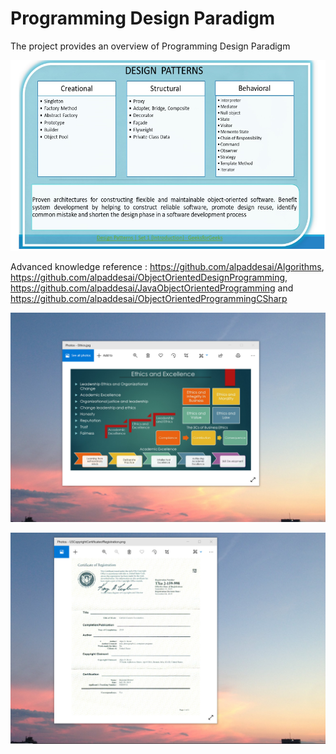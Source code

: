# Programming Design Paradigm

The project provides an overview of Programming Design Paradigm

![image](DesignPatterns.png) 

Advanced knowledge reference : https://github.com/alpaddesai/Algorithms,
https://github.com/alpaddesai/ObjectOrientedDesignProgramming, https://github.com/alpaddesai/JavaObjectOrientedProgramming and https://github.com/alpaddesai/ObjectOrientedProgrammingCSharp

![image](EthicsandExcellence.png)

![image](USCopyrightCertificate.png)


